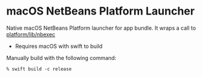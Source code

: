 <!--

    Licensed to the Apache Software Foundation (ASF) under one
    or more contributor license agreements.  See the NOTICE file
    distributed with this work for additional information
    regarding copyright ownership.  The ASF licenses this file
    to you under the Apache License, Version 2.0 (the
    "License"); you may not use this file except in compliance
    with the License.  You may obtain a copy of the License at

      http://www.apache.org/licenses/LICENSE-2.0

    Unless required by applicable law or agreed to in writing,
    software distributed under the License is distributed on an
    "AS IS" BASIS, WITHOUT WARRANTIES OR CONDITIONS OF ANY
    KIND, either express or implied.  See the License for the
    specific language governing permissions and limitations
    under the License.

-->
# macOS NetBeans Platform Launcher

Native macOS NetBeans Platform launcher for app bundle. It wraps a call to [platform/lib/nbexec](../../../platform/o.n.bootstrap/launcher/unix/nbexec)

* Requires macOS with swift to build


Manually build with the following command:
```shell
% swift build -c release
```
